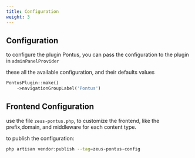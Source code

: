 ```yaml
---
title: Configuration
weight: 3
---
```


## Configuration

to configure the plugin Pontus, you can pass the configuration to the plugin in `adminPanelProvider`

these all the available configuration, and their defaults values

```php
PontusPlugin::make()
    ->navigationGroupLabel('Pontus')
```

## Frontend Configuration

use the file `zeus-pontus.php`, to customize the frontend, like the prefix,domain, and middleware for each content type.

to publish the configuration:

```bash
php artisan vendor:publish --tag=zeus-pontus-config
```